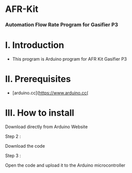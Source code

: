 # AFR-Kit

### Automation Flow Rate Program for Gasifier P3 

# I. Introduction
* This program is Arduino program for AFR Kit Gasifier P3

# II. Prerequisites

* [arduino.cc](https://www.arduino.cc(

# III. How to install 


Download directly from Arduino Website

Step 2 :

Download the code 


Step 3 :


Open the code and upload it to the Arduino microcontroller


